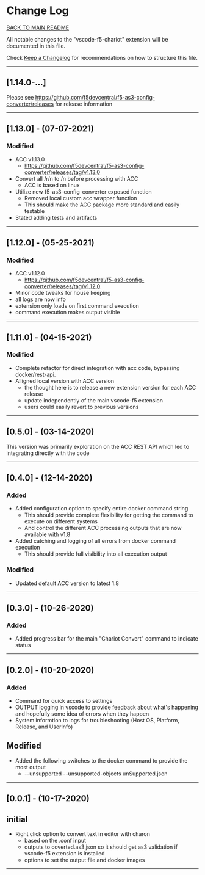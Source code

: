 # Change Log

[BACK TO MAIN README](README.md)

All notable changes to the "vscode-f5-chariot" extension will be documented in this file.

Check [Keep a Changelog](http://keepachangelog.com/) for recommendations on how to structure this file.

---

## [1.14.0-...]

Please see https://github.com/f5devcentral/f5-as3-config-converter/releases for release information

---

## [1.13.0] - (07-07-2021)

### Modified

- ACC v1.13.0
  - <https://github.com/f5devcentral/f5-as3-config-converter/releases/tag/v1.13.0>
- Convert all /r/n to /n before processing with ACC
  - ACC is based on linux
- Utilize new f5-as3-config-converter exposed function
  - Removed local custom acc wrapper function
  - This should make the ACC package more standard and easily testable
- Stated adding tests and artifacts

---

## [1.12.0] - (05-25-2021)

### Modified

- ACC v1.12.0
  - <https://github.com/f5devcentral/f5-as3-config-converter/releases/tag/v1.12.0>
- Minor code tweaks for house keeping
- all logs are now info
- extension only loads on first command execution
- command execution makes output visible

---

## [1.11.0] - (04-15-2021)

### Modified

- Complete refactor for direct integration with acc code, bypassing docker/rest-api.
- Alligned local version with ACC version
  - the thought here is to release a new extension version for each ACC release
  - update independently of the main vscode-f5 extension
  - users could easily revert to previous versions

---

## [0.5.0] - (03-14-2020)

This version was primarily exploration on the ACC REST API which led to integrating directly with the code

---

## [0.4.0] - (12-14-2020)

### Added

- Added configuration option to specify entire docker command string
  - This should provide complete flexibility for getting the command to execute on different systems
  - And control the different ACC processing outputs that are now available with v1.8
- Added catching and logging of all errors from docker command execution
  - This should provide full visibility into all execution output

### Modified

- Updated default ACC version to latest 1.8

---

## [0.3.0] - (10-26-2020)

### Added

- Added progress bar for the main "Chariot Convert" command to indicate status

---

## [0.2.0] - (10-20-2020)

### Added

- Command for quick access to settings
- OUTPUT logging in vscode to provide feedback about what's happening and hopefully some idea of errors when they happen
- System informtion to logs for troubleshooting (Host OS, Platform, Release, and UserInfo)

## Modified

- Added the following switches to the docker command to provide the most output
  - --unsupported --unsupported-objects unSupported.json

---

## [0.0.1] - (10-17-2020)

## initial

- Right click option to convert text in editor with charon
  - based on the .conf input
  - outputs to coverted.as3.json so it should get as3 validation if vscode-f5 extension is installed
  - options to set the output file and docker images

---
